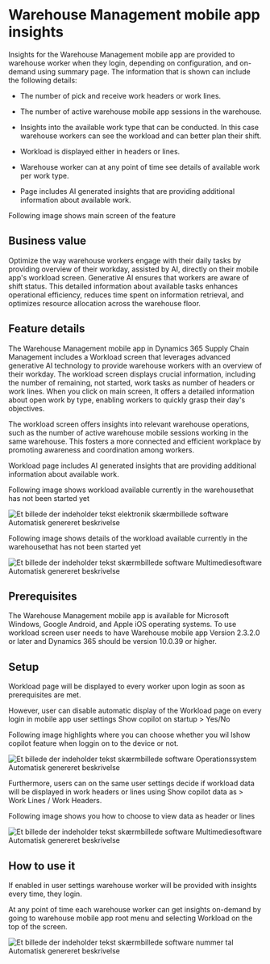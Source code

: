 ﻿# Warehouse Management mobile app insights

Insights for the Warehouse Management mobile app are provided to warehouse worker when they login, depending on configuration, and on-demand using summary page. The information that is shown can include the following details:

-   The number of pick and receive work headers or work lines.

-   The number of active warehouse mobile app sessions in the warehouse.

-   Insights into the available work type that can be conducted. In this case warehouse workers can see the workload and can better plan their shift.

-   Workload is displayed either in headers or lines.

-   Warehouse worker can at any point of time see details of available work per work type.

-   Page includes AI generated insights that are providing additional information about available work.

Following image shows main screen of the feature

## Business value

Optimize the way warehouse workers engage with their daily tasks by providing overview of their workday, assisted by AI, directly on their mobile app's workload screen. Generative AI ensures that workers are aware of shift status. This detailed information about available tasks enhances operational efficiency, reduces time spent on information retrieval, and optimizes resource allocation across the warehouse floor.

## Feature details

The Warehouse Management mobile app in Dynamics 365 Supply Chain Management includes a Workload screen that leverages advanced generative AI technology to provide warehouse workers with an overview of their workday. The workload screen displays crucial information, including the number of remaining, not started, work tasks as number of headers or work lines. When you click on main screen, It offers a detailed information about open work by type, enabling workers to quickly grasp their day's objectives.

The workload screen offers insights into relevant warehouse operations, such as the number of active warehouse mobile sessions working in the same warehouse. This fosters a more connected and efficient workplace by promoting awareness and coordination among workers.

Workload page includes AI generated insights that are providing additional information about available work.

Following image shows workload available currently in the warehousethat has not been started yet

![Et billede  der indeholder tekst  elektronik  skærmbillede  software Automatisk genereret beskrivelse](media/image2.png)

Following image shows details of the workload available currently in the warehousethat has not been started yet

![Et billede  der indeholder tekst  skærmbillede  software  Multimediesoftware Automatisk genereret beskrivelse](media/image3.png)

## Prerequisites

The Warehouse Management mobile app is available for Microsoft Windows, Google Android, and Apple iOS operating systems. To use workload screen user needs to have Warehouse mobile app Version 2.3.2.0 or later and Dynamics 365 should be version 10.0.39 or higher.

## Setup 

Workload page will be displayed to every worker upon login as soon as prerequisites are met.

However, user can disable automatic display of the Workload page on every login in mobile app user settings Show copilot on startup &gt; Yes/No

Following image highlights where you can choose whether you wil lshow copilot feature when loggin on to the device or not. 

![Et billede  der indeholder tekst  skærmbillede  software  Operationssystem Automatisk genereret beskrivelse](media/image4.png)

Furthermore, users can on the same user settings decide if workload data will be displayed in work headers or lines using Show copilot data as &gt; Work Lines / Work Headers.


Following image shows you how to choose to view data as header or lines

![Et billede  der indeholder tekst  skærmbillede  software  Multimediesoftware Automatisk genereret beskrivelse](media/image5.png)

## How to use it 

If enabled in user settings warehouse worker will be provided with insights every time, they login.

At any point of time each warehouse worker can get insights on-demand by going to warehouse mobile app root menu and selecting Workload on the top of the screen.

![Et billede  der indeholder tekst  skærmbillede  software  nummer tal Automatisk genereret beskrivelse](media/image6.png)
